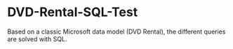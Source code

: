 # DVD-Rental-SQL-Test
Based on a classic Microsoft data model (DVD Rental), the different queries are solved with SQL.
